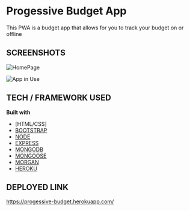 # Progessive Budget App

This PWA is a budget app that allows for you to track your budget on or offline 
 
## SCREENSHOTS

![HomePage](assets/images/startscreen.png)

![App in Use](assets/images/usingscreen.png)


## TECH / FRAMEWORK USED

<b>Built with</b>
- [HTML/CSS]
- [BOOTSTRAP](https://getbootstrap.com/)
- [NODE](https://nodejs.org/en/)
- [EXPRESS](https://expressjs.com/)
- [MONGODB](https://www.mongodb.com/)
- [MONGOOSE](https://www.npmjs.com/package/mongoose)
- [MORGAN](https://www.npmjs.com/package/morgan)
- [HEROKU](https://www.heroku.com/)

## DEPLOYED LINK

https://progessive-budget.herokuapp.com/

